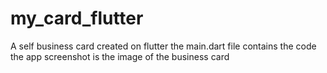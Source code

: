 # my_card_flutter
A self business card created on flutter
the main.dart file contains the code
the app screenshot is the image of the business card
